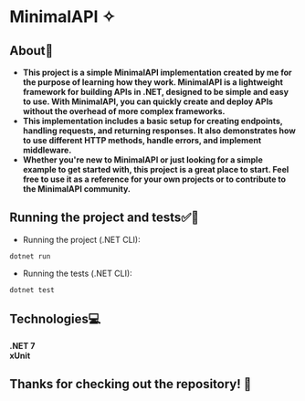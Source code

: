 # MinimalAPI ✧

## About📝
- <strong>This project is a simple MinimalAPI implementation created by me for the purpose of learning how they work. MinimalAPI is a lightweight framework for building APIs in .NET, designed to be simple and easy to use. With MinimalAPI, you can quickly create and deploy APIs without the overhead of more complex frameworks.
- This implementation includes a basic setup for creating endpoints, handling requests, and returning responses. It also demonstrates how to use different HTTP methods, handle errors, and implement middleware.
- Whether you're new to MinimalAPI or just looking for a simple example to get started with, this project is a great place to start. Feel free to use it as a reference for your own projects or to contribute to the MinimalAPI community.</strong>

## Running the project and tests✅🧪
- Running the project (.NET CLI):
```
dotnet run
```
- Running the tests (.NET CLI):
```
dotnet test
```

## Technologies💻
<strong>.NET 7</strong>
<br />
<strong>xUnit</strong>

## Thanks for checking out the repository! 💚
